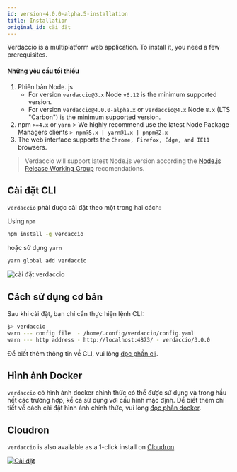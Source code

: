 ```yaml
---
id: version-4.0.0-alpha.5-installation
title: Installation
original_id: cài đặt
---
```

Verdaccio is a multiplatform web application. To install it, you need a few prerequisites.

#### Những yêu cầu tối thiểu

1. Phiên bản Node. js 
    - For version `verdaccio@3.x` Node `v6.12` is the minimum supported version.
    - For version `verdaccio@4.0.0-alpha.x` or `verdaccio@4.x` Node `8.x` (LTS "Carbon") is the minimum supported version.
2. npm `>=4.x` or `yarn` > We highly recommend use the latest Node Package Managers clients `> npm@5.x | yarn@1.x | pnpm@2.x`
3. The web interface supports the `Chrome, Firefox, Edge, and IE11` browsers.

> Verdaccio will support latest Node.js version according the [Node.js Release Working Group](https://github.com/nodejs/Release) recomendations.

## Cài đặt CLI

`verdaccio` phải được cài đặt theo một trong hai cách:

Using `npm`

```bash
npm install -g verdaccio
```

hoặc sử dụng `yarn`

```bash
yarn global add verdaccio
```

![cài đặt verdaccio](assets/install_verdaccio.gif)

## Cách sử dụng cơ bản

Sau khi cài đặt, bạn chỉ cần thực hiện lệnh CLI:

```bash
$> verdaccio
warn --- config file  - /home/.config/verdaccio/config.yaml
warn --- http address - http://localhost:4873/ - verdaccio/3.0.0
```

Để biết thêm thông tin về CLI, vui lòng [ đọc phần cli](cli.md).

## Hình ảnh Docker

`verdaccio` có hình ảnh docker chính thức có thể được sử dụng và trong hầu hết các trường hợp, kể cả sử dụng với cấu hình mặc định. Để biết thêm chi tiết về cách cài đặt hình ảnh chính thức, vui lòng [đọc phần docker](docker.md).

## Cloudron

`verdaccio` is also available as a 1-click install on [Cloudron](https://cloudron.io)

[![Cài đặt](https://cloudron.io/img/button.svg)](https://cloudron.io/button.html?app=org.eggertsson.verdaccio)